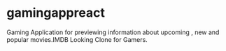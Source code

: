 # gamingappreact
 Gaming Application for previewing information about upcoming , new and popular movies.IMDB Looking Clone for Gamers.
